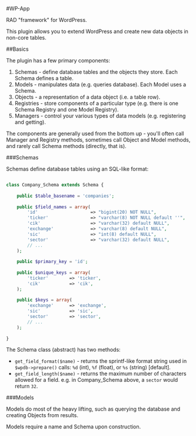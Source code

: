#WP-App

RAD "framework" for WordPress.

This plugin allows you to extend WordPress and create new data objects in non-core tables.


##Basics

The plugin has a few primary components:

1. Schemas - define database tables and the objects they store. Each Schema defines a table.
2. Models - manipulates data (e.g. queries database). Each Model uses a Schema.
3. Objects - a representation of a data object (i.e. a table row).
4. Registries - store components of a particular type (e.g. there is one Schema Registry and one Model Registry).
5. Managers - control your various types of data models (e.g. registering and getting).

The components are generally used from the bottom up - you'll often call Manager and Registry methods, sometimes call Object and Model methods, and rarely call Schema methods (directly, that is).

###Schemas

Schemas define database tables using an SQL-like format:

```php

class Company_Schema extends Schema {
	
	public $table_basename = 'companies';
	
	public $field_names = array(
		'id' 					=> "bigint(20) NOT NULL",
		'ticker' 				=> "varchar(8) NOT NULL default ''",
		'cik' 					=> "varchar(32) default NULL",
		'exchange'				=> "varchar(8) default NULL",
		'sic'					=> "int(8) default NULL",
		'sector'				=> "varchar(32) default NULL",
		// ...
	);
	
	public $primary_key = 'id';
	
	public $unique_keys = array(
		'ticker'		=> 'ticker',
		'cik'		 	=> 'cik',
	);
	
	public $keys = array(
		'exchange'		=> 'exchange',
		'sic'			=> 'sic',
		'sector'		=> 'sector',
		// ...
	);
	
}

```

The Schema class (abstract) has two methods: 

* `get_field_format($name)` - returns the sprintf-like format string used in `$wpdb->prepare()` calls: `%d` (int), `%f` (float), or `%s` (string) [default].
* `get_field_length($name)` - returns the maximum number of characters allowed for a field. e.g. in Company_Schema above, a `sector` would return `32`.


###Models

Models do most of the heavy lifting, such as querying the database and creating Objects from results. 

Models require a name and Schema upon construction.


